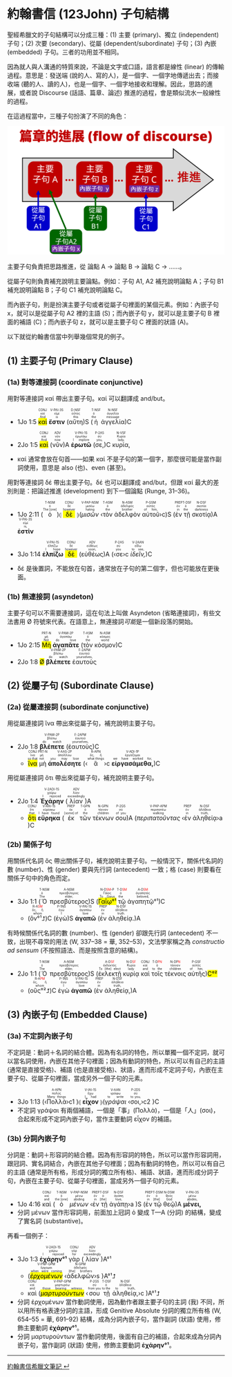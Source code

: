 # 約翰書信 (123John) 子句結構

聖經希臘文的子句結構可以分成三種：(1) 主要 (primary)、獨立 (independent) 子句；(2) 次要 (secondary)、從屬 (dependent/subordinate) 子句；(3) 內嵌 (embedded) 子句。三者的功用並不相同。  

因為就人與人溝通的特質來說，不論是文字或口語，語言都是線性 (linear) 的傳輸過程。意思是：發送端 (說的人、寫的人)，是一個字、一個字地傳遞出去；而接收端 (聽的人、讀的人)，也是一個字、一個字地接收和理解。因此，思路的進展，或者說 Discourse (話語、篇章、論述) 推進的過程，會是類似流水一般線性的過程。

在這過程當中，三種子句扮演了不同的角色：

![](../images/discourse-flow.png)


主要子句負責把思路推進，從 論點 A → 論點 B → 論點 C → ……。

從屬子句則負責補充說明主要論點。例如：子句 A1, A2 補充說明論點 A；子句 B1 補充說明論點 B；子句 C1 補充說明論點 C。

而內嵌子句，則是扮演主要子句或者從屬子句裡面的某個元素。例如：內嵌子句 x，就可以是從屬子句 A2 裡的主語 (S)；而內嵌子句 y，就可以是主要子句 B 裡面的補語 (C)；而內嵌子句 z，就可以是主要子句 C 裡面的狀語 (A)。

以下就從約翰書信當中列舉幾個常見的例子。


## (1) 主要子句 (Primary Clause)
### (1a) 對等連接詞 (coordinate conjunctive) 
用對等連接詞 καί 帶出主要子句。καί 可以翻譯成 and/but。

- <rt>1Jo 1:5</rt> <RUBY><ruby><ruby><mark>καὶ</mark><rt>And</rt></ruby><rt>καί</rt></ruby><rt>CONJ</rt></RUBY> <RUBY><ruby><ruby><strong>ἔστιν</strong><rt>is</rt></ruby><rt>εἰμί</rt></ruby><rt>V-PAI-3S</rt></RUBY> (<RUBY><ruby><ruby>αὕτη<rt>this</rt></ruby><rt>οὗτος</rt></ruby><rt>D-NSF</rt></RUBY>)S (<RUBY><ruby><ruby>ἡ<rt>the</rt></ruby><rt>ὁ</rt></ruby><rt>T-NSF</rt></RUBY> <RUBY><ruby><ruby>ἀγγελία<rt>message</rt></ruby><rt>ἀγγελία</rt></ruby><rt>N-NSF</rt></RUBY>)C
- <rt>2Jo 1:5</rt> <RUBY><ruby><ruby><mark>καὶ</mark><rt>And</rt></ruby><rt>καί</rt></ruby><rt>CONJ</rt></RUBY> (<RUBY><ruby><ruby>νῦν<rt>now</rt></ruby><rt>νῦν</rt></ruby><rt>ADV</rt></RUBY>)A <RUBY><ruby><ruby><strong>ἐρωτῶ</strong><rt>I implore</rt></ruby><rt>ἐρωτάω</rt></ruby><rt>V-PAI-1S</rt></RUBY> (<RUBY><ruby><ruby>σε,<rt>you,</rt></ruby><rt>σύ</rt></ruby><rt>P-2AS</rt></RUBY>)C <RUBY><ruby><ruby>κυρία,<rt>lady,</rt></ruby><rt>Κυρία</rt></ruby><rt>N-VSF</rt></RUBY> 


- καί 通常會放在句首——如果 καί 不是子句的第一個字，那麼很可能是當作副詞使用，意思是 also (也)、even (甚至)。



用對等連接詞 δέ 帶出主要子句。δέ 也可以翻譯成 and/but，但跟 καί 最大的差別則是：把論述推進 (development) 到下一個論點 (Runge, 31–36)。

- <rt>1Jo 2:11</rt> (<RUBY><ruby><ruby>ὁ<rt>The [one]</rt></ruby><rt>ὁ</rt></ruby><rt>T-NSM</rt></RUBY>)⦇ <RUBY><ruby><ruby><mark>δὲ</mark><rt>however</rt></ruby><rt>δέ</rt></ruby><rt>CONJ</rt></RUBY> ⦈(<RUBY><ruby><ruby><em>μισῶν</em><rt>hating</rt></ruby><rt>μισέω</rt></ruby><rt>V-PAP-NSM</rt></RUBY> ‹<RUBY><ruby><ruby>τὸν<rt>the</rt></ruby><rt>ὁ</rt></ruby><rt>T-ASM</rt></RUBY> <RUBY><ruby><ruby>ἀδελφὸν<rt>brother</rt></ruby><rt>ἀδελφός</rt></ruby><rt>N-ASM</rt></RUBY> <RUBY><ruby><ruby>αὐτοῦ<rt>of him,</rt></ruby><rt>αὐτός</rt></ruby><rt>P-GSM</rt></RUBY>›c)S (<RUBY><ruby><ruby>ἐν<rt>in</rt></ruby><rt>ἐν</rt></ruby><rt>PREP</rt></RUBY> <RUBY><ruby><ruby>τῇ<rt>the</rt></ruby><rt>ὁ</rt></ruby><rt>T-DSF</rt></RUBY> <RUBY><ruby><ruby>σκοτίᾳ<rt>darkness</rt></ruby><rt>σκοτία</rt></ruby><rt>N-DSF</rt></RUBY>)A <RUBY><ruby><ruby><strong>ἐστὶν</strong><rt>is,</rt></ruby><rt>εἰμί</rt></ruby><rt>V-PAI-3S</rt></RUBY> 
- <rt>3Jo 1:14</rt> <RUBY><ruby><ruby><strong>ἐλπίζω</strong><rt>I hope</rt></ruby><rt>ἐλπίζω</rt></ruby><rt>V-PAI-1S</rt></RUBY> <RUBY><ruby><ruby><mark>δὲ</mark><rt>however</rt></ruby><rt>δέ</rt></ruby><rt>CONJ</rt></RUBY> (<RUBY><ruby><ruby>εὐθέως<rt>soon,</rt></ruby><rt>εὐθέως</rt></ruby><rt>ADV</rt></RUBY>)A (‹<RUBY><ruby><ruby>σε<rt>you</rt></ruby><rt>σύ</rt></ruby><rt>P-2AS</rt></RUBY>›c <RUBY><ruby><ruby><em>ἰδεῖν,</em><rt>to see,</rt></ruby><rt>εἴδω</rt></ruby><rt>V-2AAN</rt></RUBY>)C


- δέ 是後置詞，不能放在句首，通常放在子句的第二個字，但也可能放在更後面。





### (1b) 無連接詞 (asyndeton)
主要子句可以不需要連接詞，這在句法上叫做 Asyndeton (省略連接詞)，有些文法書用 Ø 符號來代表。在語意上，無連接詞<em>可能</em>是一個新段落的開始。

- <rt>1Jo 2:15</rt> <RUBY><ruby><ruby><mark>Μὴ</mark><rt>Not</rt></ruby><rt>μή</rt></ruby><rt>PRT-N</rt></RUBY> <RUBY><ruby><ruby><strong>ἀγαπᾶτε</strong><rt>do love</rt></ruby><rt>ἀγαπάω</rt></ruby><rt>V-PAM-2P</rt></RUBY> (<RUBY><ruby><ruby>τὸν<rt>the</rt></ruby><rt>ὁ</rt></ruby><rt>T-ASM</rt></RUBY> <RUBY><ruby><ruby>κόσμον<rt>world</rt></ruby><rt>κόσμος</rt></ruby><rt>N-ASM</rt></RUBY>)C 
- <rt>2Jo 1:8</rt> <mark>Ø</mark> <RUBY><ruby><ruby><strong>βλέπετε</strong><rt>do watch</rt></ruby><rt>βλέπω</rt></ruby><rt>V-PAM-2P</rt></RUBY> <RUBY><ruby><ruby>ἑαυτοὺς<rt>yourselves,</rt></ruby><rt>ἑαυτοῦ</rt></ruby><rt>F-2APM</rt></RUBY> 



## (2) 從屬子句 (Subordinate Clause)




### (2a) 從屬連接詞 (subordinate conjunctive)
用從屬連接詞 ἵνα 帶出來從屬子句，補充說明主要子句。

- <rt>2Jo 1:8</rt> <RUBY><ruby><ruby><strong>βλέπετε</strong><rt>do watch</rt></ruby><rt>βλέπω</rt></ruby><rt>V-PAM-2P</rt></RUBY> (<RUBY><ruby><ruby>ἑαυτοὺς<rt>yourselves,</rt></ruby><rt>ἑαυτοῦ</rt></ruby><rt>F-2APM</rt></RUBY>)C 
	- <RUBY><ruby><ruby><mark>ἵνα</mark><rt>so that</rt></ruby><rt>ἵνα</rt></ruby><rt>CONJ</rt></RUBY> <RUBY><ruby><ruby>μὴ<rt>not</rt></ruby><rt>μή</rt></ruby><rt>PRT-N</rt></RUBY> <RUBY><ruby><ruby><strong>ἀπολέσητε</strong><rt>you may lose</rt></ruby><rt>ἀπολλύω</rt></ruby><rt>V-AAS-2P</rt></RUBY> (‹<RUBY><ruby><ruby>ἃ<rt>what things</rt></ruby><rt>ὅς, ἥ</rt></ruby><rt>R-APN</rt></RUBY>›c <RUBY><ruby><ruby><strong>εἰργασάμεθα,</strong><rt>we have worked for,</rt></ruby><rt>ἐργάζομαι</rt></ruby><rt>V-ADI-1P</rt></RUBY>)C


用從屬連接詞 ὅτι 帶出來從屬子句，補充說明主要子句。

- <rt>2Jo 1:4</rt> <RUBY><ruby><ruby><strong>Ἐχάρην</strong><rt>I rejoiced</rt></ruby><rt>χαίρω</rt></ruby><rt>V-2AOI-1S</rt></RUBY> (<RUBY><ruby><ruby>λίαν<rt>exceedingly</rt></ruby><rt>λίαν</rt></ruby><rt>ADV</rt></RUBY>)A
	- <RUBY><ruby><ruby><mark>ὅτι</mark><rt>that</rt></ruby><rt>ὅτι</rt></ruby><rt>CONJ</rt></RUBY> <RUBY><ruby><ruby><strong>εὕρηκα</strong><rt>I have found</rt></ruby><rt>εὑρίσκω</rt></ruby><rt>V-RAI-1S</rt></RUBY> (<RUBY><ruby><ruby>ἐκ<rt>[some] of</rt></ruby><rt>ἐκ</rt></ruby><rt>PREP</rt></RUBY> <RUBY><ruby><ruby>τῶν<rt>the</rt></ruby><rt>ὁ</rt></ruby><rt>T-GPN</rt></RUBY> <RUBY><ruby><ruby>τέκνων<rt>children</rt></ruby><rt>τέκνον</rt></ruby><rt>N-GPN</rt></RUBY> <RUBY><ruby><ruby>σου<rt>of you</rt></ruby><rt>σύ</rt></ruby><rt>P-2GS</rt></RUBY>)A (<RUBY><ruby><ruby><em>περιπατοῦντας</em><rt>walking</rt></ruby><rt>περιπατέω</rt></ruby><rt>V-PAP-APM</rt></RUBY> ‹<RUBY><ruby><ruby>ἐν<rt>in</rt></ruby><rt>ἐν</rt></ruby><rt>PREP</rt></RUBY> <RUBY><ruby><ruby>ἀληθείᾳ<rt>truth,</rt></ruby><rt>ἀλήθεια</rt></ruby><rt>N-DSF</rt></RUBY>›a )C




### (2b) 關係子句

用關係代名詞 ὅς 帶出關係子句，補充說明主要子句。一般情況下，關係代名詞的數 (number)、性 (gender) 要與先行詞 (antecedent) 一致；格 (case) 則要看在關係子句中的角色而定。

- <rt>3Jo 1:1</rt> (<RUBY><ruby><ruby>Ὁ<rt>The</rt></ruby><rt>ὁ</rt></ruby><rt>T-NSM</rt></RUBY> <RUBY><ruby><ruby>πρεσβύτερος<rt>elder,</rt></ruby><rt>πρεσβύτερος</rt></ruby><rt>A-NSM</rt></RUBY>)S (<RUBY><ruby><ruby><mark>Γαΐῳ°¹</mark><rt>To Gaius</rt></ruby><rt>Γάϊος</rt></ruby><rt>N-D<font color='red'>SM</font>-P</rt></RUBY> <RUBY><ruby><ruby>τῷ<rt>the</rt></ruby><rt>ὁ</rt></ruby><rt>T-D<font color='red'>SM</font></rt></RUBY> <RUBY><ruby><ruby>ἀγαπητῷ°¹<rt>beloved,</rt></ruby><rt>ἀγαπητός</rt></ruby><rt>A-D<font color='red'>SM</font></rt></RUBY>)C 
	- (<RUBY><ruby><ruby>ὃν°¹⮥<rt>whom</rt></ruby><rt>ὅς, ἥ</rt></ruby><rt>R-A<font color='red'>SM</font></rt></RUBY>)C (<RUBY><ruby><ruby>ἐγὼ<rt>I</rt></ruby><rt>ἐγώ</rt></ruby><rt>P-1NS</rt></RUBY>)S <RUBY><ruby><ruby><strong>ἀγαπῶ</strong><rt>love</rt></ruby><rt>ἀγαπάω</rt></ruby><rt>V-PAI-1S</rt></RUBY> (<RUBY><ruby><ruby>ἐν<rt>in</rt></ruby><rt>ἐν</rt></ruby><rt>PREP</rt></RUBY> <RUBY><ruby><ruby>ἀληθείᾳ.<rt>truth.</rt></ruby><rt>ἀλήθεια</rt></ruby><rt>N-DSF</rt></RUBY>)A

有時候關係代名詞的數 (number)、性 (gender) 卻跟先行詞 (antecedent) 不一致，出現不尋常的用法 (W, 337–38 = 華, 352–53)，文法學家稱之為 <em>constructio ad sensum</em> (不按照語法、而是按照含意的結構)。

- <rt>2Jo 1:1</rt> (<RUBY><ruby><ruby>Ὁ<rt>The</rt></ruby><rt>ὁ</rt></ruby><rt>T-NSM</rt></RUBY> <RUBY><ruby><ruby>πρεσβύτερος<rt>elder,</rt></ruby><rt>πρεσβύτερος</rt></ruby><rt>A-NSM</rt></RUBY>)S (<RUBY><ruby><ruby>ἐκλεκτῇ<rt>To [the] elect</rt></ruby><rt>ἐκλεκτός</rt></ruby><rt>A-D<font color='red'>SF</font></rt></RUBY> <RUBY><ruby><ruby>κυρίᾳ<rt>lady</rt></ruby><rt>Κυρία</rt></ruby><rt>N-D<font color='red'>SF</font></rt></RUBY> <RUBY><ruby><ruby>καὶ<rt>and</rt></ruby><rt>καί</rt></ruby><rt>CONJ</rt></RUBY> <RUBY><ruby><ruby>τοῖς<rt>to the</rt></ruby><rt>ὁ</rt></ruby><rt>T-D<font color='red'>PN</font></rt></RUBY> <RUBY><ruby><ruby>τέκνοις<rt>children</rt></ruby><rt>τέκνον</rt></ruby><rt>N-DP<font color='red'>N</font></rt></RUBY> <RUBY><ruby><ruby>αὐτῆς<rt>of her,</rt></ruby><rt>αὐτός</rt></ruby><rt>P-GSF</rt></RUBY>)<mark>C°²</mark>
	- (<RUBY><ruby><ruby>οὓς°²⮥<rt>whom</rt></ruby><rt>ὅς, ἥ</rt></ruby><rt>R-A<font color='red'>PM</font></rt></RUBY>)C <RUBY><ruby><ruby>ἐγὼ<rt>I</rt></ruby><rt>ἐγώ</rt></ruby><rt>P-1NS</rt></RUBY> <RUBY><ruby><ruby><strong>ἀγαπῶ</strong><rt>love</rt></ruby><rt>ἀγαπάω</rt></ruby><rt>V-PAI-1S</rt></RUBY> (<RUBY><ruby><ruby>ἐν<rt>in</rt></ruby><rt>ἐν</rt></ruby><rt>PREP</rt></RUBY> <RUBY><ruby><ruby>ἀληθείᾳ,<rt>truth,</rt></ruby><rt>ἀλήθεια</rt></ruby><rt>N-DSF</rt></RUBY>)A

<div style="page-break-after: always;"></div>


## (3) 內嵌子句 (Embedded Clause)

### (3a) 不定詞內嵌子句
不定詞是：動詞＋名詞的結合體。因為有名詞的特色，所以單獨一個不定詞，就可以當名詞使用，內嵌在其他子句裡面；因為有動詞的特色，所以可以有自己的主語 (通常是直接受格)、補語 (也是直接受格)、狀語，進而形成不定詞子句，內嵌在主要子句、從屬子句裡面，當成另外一個子句的元素。

- <rt>3Jo 1:13</rt> (‹<RUBY><ruby><ruby>Πολλὰ<rt>Many things</rt></ruby><rt>πολύς</rt></ruby><rt>A-APN</rt></RUBY>›c1 )⦇ <RUBY><ruby><ruby><strong>εἶχον</strong><rt>I had</rt></ruby><rt>ἔχω</rt></ruby><rt>V-IAI-1S</rt></RUBY> ⦈(<RUBY><ruby><ruby><em>γράψαι</em><rt>to write</rt></ruby><rt>γράφω</rt></ruby><rt>V-AAN</rt></RUBY> ‹<RUBY><ruby><ruby>σοι,<rt>to you,</rt></ruby><rt>σύ</rt></ruby><rt>P-2DS</rt></RUBY>›c2 }C
- 不定詞 γράψαι 有兩個補語，一個是「事」(Πολλὰ)，一個是「人」(σοι)，合起來形成不定詞內嵌子句，當作主要動詞 εἶχον 的補語。


### (3b) 分詞內嵌子句
分詞是：動詞＋形容詞的結合體。因為有形容詞的特色，所以可以當作形容詞用，跟冠詞、實名詞結合，內嵌在其他子句裡面；因為有動詞的特色，所以可以有自己的主語 (通常是所有格，形成分詞的獨立所有格)、補語、狀語，進而形成分詞子句，內嵌在主要子句、從屬子句裡面，當成另外一個子句的元素。
- <rt>1Jo 4:16</rt> <RUBY><ruby><ruby>καὶ<rt>and</rt></ruby><rt>καί</rt></ruby><rt>CONJ</rt></RUBY> (<RUBY><ruby><ruby>ὁ<rt>the [one]</rt></ruby><rt>ὁ</rt></ruby><rt>T-NSM</rt></RUBY> <RUBY><ruby><ruby><em>μένων</em><rt>abiding</rt></ruby><rt>μένω</rt></ruby><rt>V-PAP-NSM</rt></RUBY> ‹<RUBY><ruby><ruby>ἐν<rt>in</rt></ruby><rt>ἐν</rt></ruby><rt>PREP</rt></RUBY> <RUBY><ruby><ruby>τῇ<rt>[the]</rt></ruby><rt>ὁ</rt></ruby><rt>T-DSF</rt></RUBY> <RUBY><ruby><ruby>ἀγάπῃ<rt>love,</rt></ruby><rt>ἀγάπη</rt></ruby><rt>N-DSF</rt></RUBY>›a )S (<RUBY><ruby><ruby>ἐν<rt>in</rt></ruby><rt>ἐν</rt></ruby><rt>PREP</rt></RUBY> <RUBY><ruby><ruby>τῷ<rt>[the]</rt></ruby><rt>ὁ</rt></ruby><rt>T-DSM</rt></RUBY> <RUBY><ruby><ruby>θεῷ<rt>God</rt></ruby><rt>θεός</rt></ruby><rt>N-DSM</rt></RUBY>)A <RUBY><ruby><ruby><strong>μένει,</strong><rt>abides,</rt></ruby><rt>μένω</rt></ruby><rt>V-PAI-3S</rt></RUBY> 
- 分詞 μένων 當作形容詞用，前面加上冠詞 ὁ 變成 T—A (分詞) 的結構，變成了實名詞 (substantive)。  

再看一個例子：

- <rt>3Jo 1:3</rt> <RUBY><ruby><ruby><strong>ἐχάρην°¹</strong><rt>I rejoiced</rt></ruby><rt>χαίρω</rt></ruby><rt>V-2AOI-1S</rt></RUBY> <RUBY><ruby><ruby>γὰρ<rt>for</rt></ruby><rt>γάρ</rt></ruby><rt>CONJ</rt></RUBY> (<RUBY><ruby><ruby>λίαν<rt>exceedingly</rt></ruby><rt>λίαν</rt></ruby><rt>ADV</rt></RUBY>)A°¹
	- (<RUBY><ruby><ruby><mark><em>ἐρχομένων</em></mark><rt>when were coming</rt></ruby><rt>ἔρχομαι</rt></ruby><rt>V-PNP-GPM</rt></RUBY> ‹<RUBY><ruby><ruby>ἀδελφῶν<rt>[the] brothers</rt></ruby><rt>ἀδελφός</rt></ruby><rt>N-GPM</rt></RUBY>›s }A°¹⮥
	- <RUBY><ruby><ruby>καὶ<rt>and</rt></ruby><rt>καί</rt></ruby><rt>CONJ</rt></RUBY> (<RUBY><ruby><ruby><mark><em>μαρτυρούντων</em></mark><rt>those bearing witness</rt></ruby><rt>μαρτυρέω</rt></ruby><rt>V-PAP-GPM</rt></RUBY> ‹<RUBY><ruby><ruby>σου<rt>from you</rt></ruby><rt>σύ</rt></ruby><rt>P-2GS</rt></RUBY> <RUBY><ruby><ruby>τῇ<rt>to the</rt></ruby><rt>ὁ</rt></ruby><rt>T-DSF</rt></RUBY> <RUBY><ruby><ruby>ἀληθείᾳ,<rt>to truth,</rt></ruby><rt>ἀλήθεια</rt></ruby><rt>N-DSF</rt></RUBY>›c )A°¹⮥
- 分詞 ἐρχομένων 當作動詞使用，因為動作者跟主要子句的主詞 (我) 不同，所以用所有格表達分詞的主語，形成 Genitive Absolute 分詞的獨立所有格 (W, 654–55 = 華, 691–92) 結構，成為分詞內嵌子句，當作副詞 (狀語) 使用，修飾主要動詞 <strong>ἐχάρην°¹</strong>。
- 分詞 μαρτυρούντων 當作動詞使用，後面有自己的補語，合起來成為分詞內嵌子句，當作副詞 (狀語) 使用，修飾主要動詞 <strong>ἐχάρην°¹</strong>。






---
[約翰書信希臘文筆記  ↵](1John-Notes.md)
